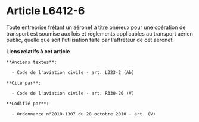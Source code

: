 # Article L6412-6

Toute entreprise frétant un aéronef à titre onéreux pour une opération de transport est soumise aux lois et règlements
applicables au transport aérien public, quelle que soit l'utilisation faite par l'affréteur de cet aéronef.

**Liens relatifs à cet article**

	**Anciens textes**:

	  - Code de l'aviation civile - art. L323-2 (Ab)

	**Cité par**:

	  - Code de l'aviation civile - art. R330-20 (V)

	**Codifié par**:

	  - Ordonnance n°2010-1307 du 28 octobre 2010 - art. (V)
